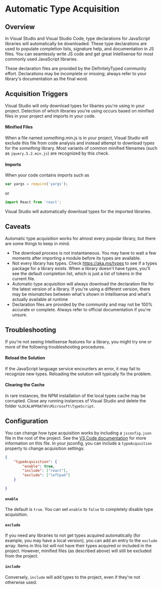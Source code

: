 # Automatic Type Acquisition

## Overview

In Visual Studio and Visual Studio Code, type declarations for JavaScript libraries will automatically be downloaded.
These type declarations are used to populate completion lists, signature help, and documentation in JS files.
You can seamlessly write JS code and get great Intellisense for most commonly used JavaScript libraries.

These declaration files are provided by the DefinitelyTyped community effort.
Declarations may be incomplete or missing; always refer to your library's documentation as the final word.

## Acquisition Triggers

Visual Studio will only download types for libaries you're using in your project.
Detection of which libraries you're using occurs based on minified files in your project and imports in your code.

#### Minified Files

When a file named *something*.min.js is in your project, Visual Studio will exclude this file from code analysis and instead attempt to download types for the *something* library.
Most variants of common minified filenames (such as `jquery.5.2.min.js`) are recognized by this check.

#### Imports

When your code contains imports such as
```ts
var yargs = require('yargs');
```
or
```ts
import React from 'react';
```
Visual Studio will automatically download types for the imported libraries.

## Caveats

Automatic type acquisition works for almost every popular library, but there are some things to keep in mind.

 * The download process is not instantaneous. You may have to wait a few moments after importing a module before its types are available.
 * Not every library has types. Check https://aka.ms/types to see if a types package for a library exists. When a library doesn't have types, you'll see the default completion list, which is just a list of tokens in the current file.
 * Automatic type acquisition will always download the declaration file for the latest version of a library. If you're using a different version, there may be mismatches between what's shown in Intellisense and what's actually available at runtime
 * Declaration files are provided by the community and may not be 100% accurate or complete. Always refer to official documentation if you're unsure.

## Troubleshooting

If you're not seeing Intellisense features for a library, you might try one or more of the following troubleshooting procedures.

#### Reload the Solution

If the JavaScript language service encounters an error, it may fail to recognize new types.
Reloading the solution will typically fix the problem.

#### Clearing the Cache

In rare instances, the NPM installation of the local types cache may be corrupted.
Close any running instances of Visual Studio and delete the folder `%LOCALAPPDATA%\Microsoft\TypeScript`.

## Configuration

You can change how type acquisition works by including a `jsconfig.json` file in the root of the project.
See the [VS Code documentation](https://code.visualstudio.com/docs/languages/jsconfig) for more information on this file.
In your jsconfig, you can include a `typeAcqusition` property to change acquisition settings:
```json
{
    "typeAcquisition": {
        "enable": true,
        "include": ["react"],
        "exclude": ["leftpad"]
    }

}
```

#### `enable`

The default is `true`.
You can set `enable` to `false` to completely disable type acquisition.

#### `exclude`

If you need any libraries to not get types acquired automatically (for example, you may have a local version), you can add an entry to the `exclude` array.
Items in this list will not have their types acquired or included in the project.
However, minified files (as described above) will still be excluded from the project.

#### `include`

Conversely, `include` will add types to the project, even if they're not otherwise used.

